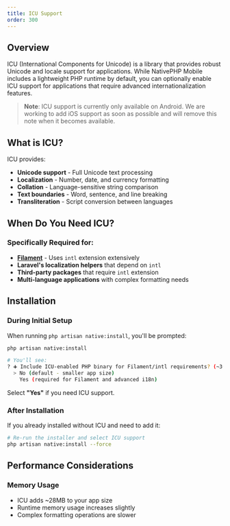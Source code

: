 ```yaml
---
title: ICU Support
order: 300
---
```


## Overview

ICU (International Components for Unicode) is a library that provides robust Unicode and locale support for applications. While NativePHP Mobile includes a lightweight PHP runtime by default, you can optionally enable ICU support for applications that require advanced internationalization features.

> **Note**: ICU support is currently only available on Android. We are working to add iOS support as soon as possible and will remove this note when it becomes available.

## What is ICU?

ICU provides:
- **Unicode support** - Full Unicode text processing
- **Localization** - Number, date, and currency formatting
- **Collation** - Language-sensitive string comparison
- **Text boundaries** - Word, sentence, and line breaking
- **Transliteration** - Script conversion between languages

## When Do You Need ICU?

### Specifically Required for:
- **[Filament](https://filamentphp.com/)** - Uses `intl` extension extensively
- **Laravel's localization helpers** that depend on `intl`
- **Third-party packages** that require `intl` extension
- **Multi-language applications** with complex formatting needs

## Installation

### During Initial Setup

When running `php artisan native:install`, you'll be prompted:

```bash
php artisan native:install

# You'll see:
? ➕ Include ICU-enabled PHP binary for Filament/intl requirements? (~30MB extra)
  > No (default - smaller app size)
    Yes (required for Filament and advanced i18n)
```

Select **"Yes"** if you need ICU support.

### After Installation

If you already installed without ICU and need to add it:

```bash
# Re-run the installer and select ICU support
php artisan native:install --force
```

## Performance Considerations

### Memory Usage
- ICU adds ~28MB to your app size
- Runtime memory usage increases slightly
- Complex formatting operations are slower
